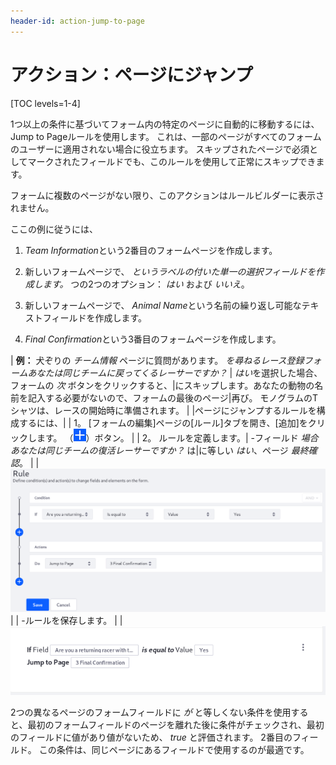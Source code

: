 ```yaml
---
header-id: action-jump-to-page
---
```


# アクション：ページにジャンプ

[TOC levels=1-4]

1つ以上の条件に基づいてフォーム内の特定のページに自動的に移動するには、Jump to Pageルールを使用します。 これは、一部のページがすべてのフォームのユーザーに適用されない場合に役立ちます。 スキップされたページで必須としてマークされたフィールドでも、このルールを使用して正常にスキップできます。

フォームに複数のページがない限り、このアクションはルールビルダーに表示されません。

ここの例に従うには、

1.  *Team Information*という2番目のフォームページを作成します。

2.  新しいフォームページで、 *というラベルの付いた単一の選択フィールドを作成します。* つの2つのオプション： *はい* および *いいえ*。

3.  新しいフォームページで、 *Animal Name*という名前の繰り返し可能なテキストフィールドを作成します。

4.  *Final Confirmation*という3番目のフォームページを作成します。

| **例：** 犬ぞりの *チーム情報* ページに質問があります。 *を尋ねるレース登録フォームあなたは同じチームに戻ってくるレーサーですか？* | *はい*を選択した場合、フォームの *次* ボタンをクリックすると、|にスキップします。あなたの動物の名前を記入する必要がないので、フォームの最後のページ|再び。 モノグラムのTシャツは、レースの開始時に準備されます。 | |ページにジャンプするルールを構成するには、| | 1。 [フォームの編集]ページの[ルール]タブを開き、[追加]をクリックします。 （![Add](../../../images/icon-add.png)）ボタン。 | | 2。 ルールを定義します。| -フィールド *場合あなたは同じチームの復活レーサーですか？* は|に等しい *はい*、ページ *最終確認*。 | | ![Figure 1: Build form rules quickly by defining your conditions and actions.](../../../images/forms-jump-to-page.png) | | -ルールを保存します。 | | ![図2：ルールが保存されると、ルールが表示されるので、ルールの内容を簡単に理解できます。](../../../images/forms-jump-to-page2.png)

2つの異なるページのフォームフィールドに *が* と等しくない条件を使用すると、最初のフォームフィールドのページを離れた後に条件がチェックされ、最初のフィールドに値があり値がないため、 *true* と評価されます。 2番目のフィールド。 この条件は、同じページにあるフィールドで使用するのが最適です。
